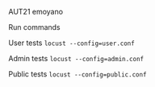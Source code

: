 AUT21 emoyano

Run commands

User tests
````locust --config=user.conf ````

Admin tests
````locust --config=admin.conf ````

Public tests
````locust --config=public.conf ````